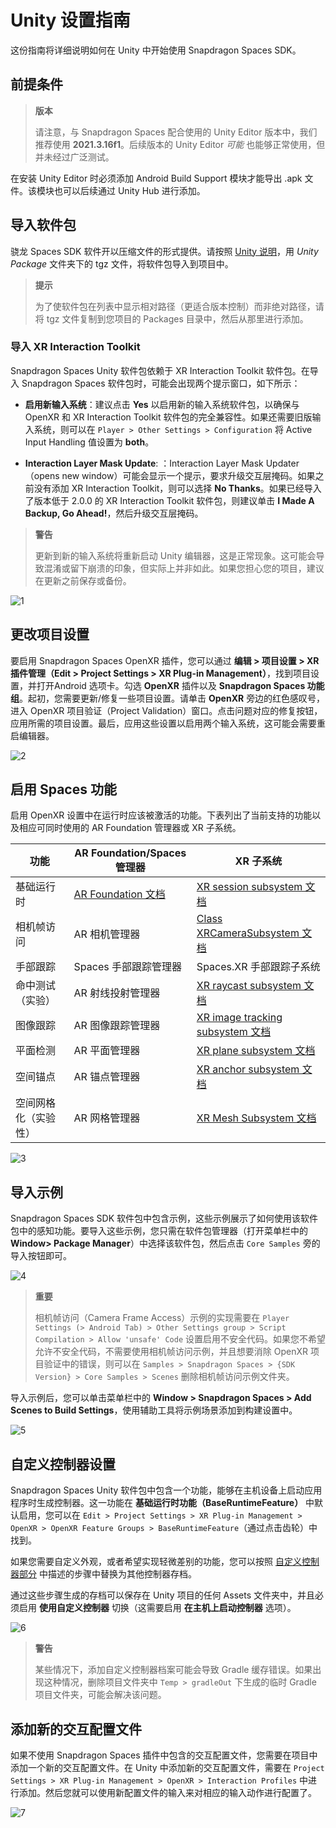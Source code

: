 # Unity 设置指南

这份指南将详细说明如何在 Unity 中开始使用 Snapdragon Spaces SDK。

## 前提条件

> **版本**
> 
> 请注意，与 Snapdragon Spaces 配合使用的 Unity Editor 版本中，我们推荐使用 **2021.3.16f1**。后续版本的 Unity Editor *可能* 也能够正常使用，但并未经过广泛测试。


在安装 Unity Editor 时必须添加 Android Build Support 模块才能导出 .apk 文件。该模块也可以后续通过 Unity Hub 进行添加。

## 导入软件包

骁龙 Spaces SDK 软件开以压缩文件的形式提供。请按照 [Unity 说明](https://docs.unity3d.com/Manual/upm-ui-tarball.html)，用 *Unity Package* 文件夹下的 tgz 文件，将软件包导入到项目中。

>**提示**
>
>为了使软件包在列表中显示相对路径（更适合版本控制）而非绝对路径，请将 tgz 文件复制到您项目的 Packages 目录中，然后从那里进行添加。

### 导入 XR Interaction Toolkit

Snapdragon Spaces Unity 软件包依赖于 XR Interaction Toolkit 软件包。在导入 Snapdragon Spaces 软件包时，可能会出现两个提示窗口，如下所示：

- **启用新输入系统**：建议点击 **Yes** 以启用新的输入系统软件包，以确保与 OpenXR 和 XR Interaction Toolkit 软件包的完全兼容性。如果还需要旧版输入系统，则可以在 `Player > Other Settings > Configuration`  将 Active Input Handling 值设置为 **both**。

- **Interaction Layer Mask Update**: ：Interaction Layer Mask Updater（opens new window）可能会显示一个提示，要求升级交互层掩码。如果之前没有添加 XR Interaction Toolkit，则可以选择 **No Thanks**。如果已经导入了版本低于 2.0.0 的 XR Interaction Toolkit 软件包，则建议单击 **I Made A Backup, Go Ahead!**，然后升级交互层掩码。

> **警告**
>
> 更新到新的输入系统将重新启动 Unity 编辑器，这是正常现象。这可能会导致混淆或留下崩溃的印象，但实际上并非如此。如果您担心您的项目，建议在更新之前保存或备份。

![1](./pic-SetupGuideUnity/1.png)

## 更改项目设置

要启用 Snapdragon Spaces OpenXR 插件，您可以通过 **编辑 > 项目设置 > XR插件管理（Edit > Project Settings > XR Plug-in Management）**，找到项目设置，并打开Android 选项卡。勾选 **OpenXR** 插件以及 **Snapdragon Spaces 功能组**。起初，您需要更新/修复一些项目设置。请单击 **OpenXR** 旁边的红色感叹号，进入 OpenXR 项目验证（Project Validation）窗口。点击问题对应的修复按钮，应用所需的项目设置。最后，应用这些设置以启用两个输入系统，这可能会需要重启编辑器。

![2](./pic-SetupGuideUnity/2.png)

## 启用 Spaces 功能

启用 OpenXR 设置中在运行时应该被激活的功能。下表列出了当前支持的功能以及相应可同时使用的 AR Foundation 管理器或 XR 子系统。

| 功能 | AR Foundation/Spaces 管理器 | XR 子系统 |
| --- | --- | --- |
| 基础运行时 | [AR Foundation 文档](https://docs.unity3d.com/Packages/com.unity.xr.arfoundation@4.2/manual/index.html) | [XR session subsystem 文档](https://docs.unity3d.com/Packages/com.unity.xr.arsubsystems@4.2/manual/session-subsystem.html) |
| 相机帧访问 | AR 相机管理器 | [Class XRCameraSubsystem 文档](https://docs.unity3d.com/Packages/com.unity.xr.arsubsystems@4.2/api/UnityEngine.XR.ARSubsystems.XRCameraSubsystem.html) |
| 手部跟踪 | Spaces 手部跟踪管理器 | Spaces.XR 手部跟踪子系统 |
| 命中测试（实验） | AR 射线投射管理器 | [XR raycast subsystem 文档](https://docs.unity3d.com/Packages/com.unity.xr.arsubsystems@4.2/manual/raycasting-subsystem.html) |
| 图像跟踪 | AR 图像跟踪管理器 | [XR image tracking subsystem 文档](https://docs.unity3d.com/Packages/com.unity.xr.arsubsystems@4.2/manual/image-tracking.html) |
| 平面检测 | AR 平面管理器 | [XR plane subsystem 文档](https://docs.unity3d.com/Packages/com.unity.xr.arsubsystems@4.2/manual/plane-subsystem.html) |
| 空间锚点 | AR 锚点管理器 | [XR anchor subsystem 文档](https://docs.unity3d.com/Packages/com.unity.xr.arsubsystems@4.2/manual/anchor-subsystem.html) |
| 空间网格化（实验性） | AR 网格管理器 | [XR Mesh Subsystem 文档](https://docs.unity3d.com/2021.3/Documentation/ScriptReference/XR.XRMeshSubsystem.html) |

![3](./pic-SetupGuideUnity/3.png)

## 导入示例

Snapdragon Spaces SDK 软件包中包含示例，这些示例展示了如何使用该软件包中的感知功能。要导入这些示例，您只需在软件包管理器（打开菜单栏中的 **Window> Package Manager**）中选择该软件包，然后点击 `Core Samples` 旁的导入按钮即可。

![4](./pic-SetupGuideUnity/4.png)

> **重要**
>
> 相机帧访问（Camera Frame Access）示例的实现需要在 `Player Settings (> Android Tab) > Other Settings group > Script Compilation > Allow 'unsafe' Code` 设置启用不安全代码。如果您不希望允许不安全代码，不需要使用相机帧访问示例，并且想要消除 OpenXR 项目验证中的错误，则可以在 `Samples > Snapdragon Spaces > {SDK Version} > Core Samples > Scenes` 删除相机帧访问示例文件夹。

导入示例后，您可以单击菜单栏中的 **Window > Snapdragon Spaces > Add Scenes to Build Settings**，使用辅助工具将示例场景添加到构建设置中。

![5](./pic-SetupGuideUnity/5.png)

## 自定义控制器设置

Snapdragon Spaces Unity 软件包中包含一个功能，能够在主机设备上启动应用程序时生成控制器。这一功能在 **基础运行时功能（BaseRuntimeFeature）** 中默认启用，您可以在 `Edit > Project Settings > XR Plug-in Management > OpenXR > OpenXR Feature Groups > BaseRuntimeFeature`（通过点击齿轮）中找到。

如果您需要自定义外观，或者希望实现轻微差别的功能，您可以按照 [自定义控制器部分](./../designux/CustomControllerProject.md) 中描述的步骤中替换为其他控制器存档。

通过这些步骤生成的存档可以保存在 Unity 项目的任何 Assets 文件夹中，并且必须启用 **使用自定义控制器** 切换（这需要启用 **在主机上启动控制器** 选项）。

![6](./pic-SetupGuideUnity/6.png)

>**警告**
>
>某些情况下，添加自定义控制器档案可能会导致 Gradle 缓存错误。如果出现这种情况，删除项目文件夹中 `Temp > gradleOut` 下生成的临时 Gradle 项目文件夹，可能会解决该问题。

## 添加新的交互配置文件

如果不使用 Snapdragon Spaces 插件中包含的交互配置文件，您需要在项目中添加一个新的交互配置文件。在 Unity 中添加新的交互配置文件，需要在 `Project Settings > XR Plug-in Management > OpenXR > Interaction Profiles` 中进行添加。然后您就可以使用新配置文件的输入来对相应的输入动作进行配置了。

![7](./pic-SetupGuideUnity/7.png)
